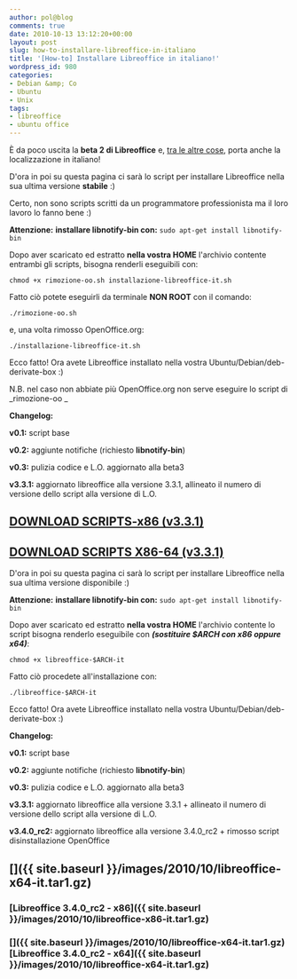 ```yaml
---
author: pol@blog
comments: true
date: 2010-10-13 13:12:20+00:00
layout: post
slug: how-to-installare-libreoffice-in-italiano
title: '[How-to] Installare Libreoffice in italiano!'
wordpress_id: 980
categories:
- Debian &amp; Co
- Ubuntu
- Unix
tags:
- libreoffice
- ubuntu office
---
```


È da poco uscita la **beta 2 di Libreoffice** e, [tra le altre cose](http://cgit.freedesktop.org/libreoffice/build/tree/NEWS), porta anche la localizzazione in italiano!

D'ora in poi su questa pagina ci sarà lo script per installare Libreoffice nella sua ultima versione **stabile** :)

Certo, non sono scripts scritti da un programmatore professionista ma il loro lavoro lo fanno bene :)

**Attenzione:** **installare libnotify-bin con:** `sudo apt-get install libnotify-bin`

Dopo aver scaricato ed estratto **nella vostra HOME** l'archivio contente entrambi gli scripts, bisogna renderli eseguibili con:


`chmod +x rimozione-oo.sh installazione-libreoffice-it.sh`


Fatto ciò potete eseguirli da terminale **NON ROOT** con il comando:


`./rimozione-oo.sh`


e, una volta rimosso OpenOffice.org:


`./installazione-libreoffice-it.sh`


Ecco fatto! Ora avete Libreoffice installato nella vostra Ubuntu/Debian/deb-derivate-box :)

N.B. nel caso non abbiate più OpenOffice.org non serve eseguire lo script di _rimozione-oo _

**Changelog:**

**v0.1:** script base

**v0.2:** aggiunte notifiche (richiesto **libnotify-bin**)

**v0.3:** pulizia codice e L.O. aggiornato alla beta3

**v3.3.1:** aggiornato libreoffice alla versione 3.3.1, allineato il numero di versione dello script alla versione di L.O.


## [DOWNLOAD SCRIPTS-x86 (v3.3.1)](http://www.polslinux.it/wp-content/uploads/2010/10/scripts-libreoffice-x86-v3.3.1.tar.gz)




## [DOWNLOAD SCRIPTS X86-64 (v3.3.1)](http://www.polslinux.it/wp-content/uploads/2010/10/scripts-libreoffice64-v3.3.1.tar.gz)

D'ora in poi su questa pagina ci sarà lo script per installare Libreoffice nella sua ultima versione disponibile :)

**Attenzione:** **installare libnotify-bin con:** `sudo apt-get install libnotify-bin`

Dopo aver scaricato ed estratto **nella vostra HOME** l'archivio contente lo script bisogna renderlo eseguibile con **_(sostituire $ARCH con x86 oppure x64)_**:


`chmod +x libreoffice-$ARCH-it`


Fatto ciò procedete all'installazione con:


`./libreoffice-$ARCH-it`


Ecco fatto! Ora avete Libreoffice installato nella vostra Ubuntu/Debian/deb-derivate-box :)

**Changelog:**

**v0.1:** script base

**v0.2:** aggiunte notifiche (richiesto **libnotify-bin**)

**v0.3:** pulizia codice e L.O. aggiornato alla beta3

**v3.3.1:** aggiornato libreoffice alla versione 3.3.1 + allineato il numero di versione dello script alla versione di L.O.

**v3.4.0_rc2:** aggiornato libreoffice alla versione 3.4.0_rc2 + rimosso script disinstallazione OpenOffice


## []({{ site.baseurl }}/images/2010/10/libreoffice-x64-it.tar1.gz)




### [Libreoffice 3.4.0_rc2 - x86]({{ site.baseurl }}/images/2010/10/libreoffice-x86-it.tar1.gz)




### []({{ site.baseurl }}/images/2010/10/libreoffice-x64-it.tar1.gz)[Libreoffice 3.4.0_rc2 - x64]({{ site.baseurl }}/images/2010/10/libreoffice-x64-it.tar1.gz)

